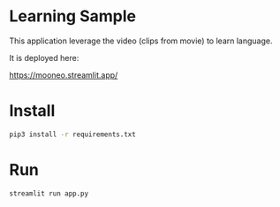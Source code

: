 # Learning Sample

This application leverage the video (clips from movie) to learn language.

It is deployed here:

https://mooneo.streamlit.app/

# Install

```bash
pip3 install -r requirements.txt
```

# Run

```bash
streamlit run app.py
```
